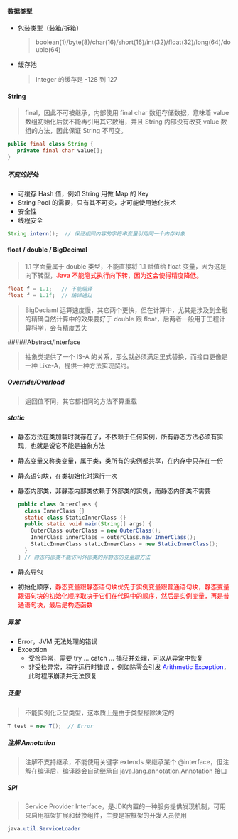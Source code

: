 #### 数据类型

- 包装类型（装箱/拆箱）

  > boolean(1)/byte(8)/char(16)/short(16)/int(32)/float(32)/long(64)/double(64)

- 缓存池

  > Integer 的缓存是 -128 到 127

#### String

> final，因此不可被继承，内部使用 final char 数组存储数据，意味着 value 数组初始化后就不能再引用其它数组，并且 String 内部没有改变 value 数组的方法，因此保证 String 不可变。

``` java
public final class String {
   private final char value[];
}
```

##### 不变的好处

- 可缓存 Hash 值，例如 String 用做 Map 的 Key
- String Pool 的需要，只有其不可变，才可能使用池化技术 
- 安全性
- 线程安全

``` java
String.intern();  // 保证相同内容的字符串变量引用同一个内存对象
```

#### float / double / BigDecimal

> 1.1 字面量属于 double 类型，不能直接将 1.1 赋值给 float 变量，因为这是向下转型，<font color=red>Java 不能隐式执行向下转，因为这会使得精度降低。</font>

``` java
float f = 1.1;   // 不能编译
float f = 1.1f;  // 编译通过
```

> BigDeciaml 运算速度慢，其它两个更快，但在计算中，尤其是涉及到金融的精确自然计算中的效果要好于 double 跟 float，后两者一般用于工程计算科学，会有精度丢失

#####Abstract/Interface 

> 抽象类提供了一个 IS-A 的关系，那么就必须满足里式替换，而接口更像是一种 Like-A，提供一种方法实现契约。

##### Override/Overload

> 返回值不同，其它都相同的方法不算重载

##### static

- 静态方法在类加载时就存在了，不依赖于任何实例，所有静态方法必须有实现，也就是说它不能是抽象方法

- 静态变量又称类变量，属于类，类所有的实例都共享，在内存中只存在一份

- 静态语句块，在类初始化时运行一次

- 静态内部类，非静态内部类依赖于外部类的实例，而静态内部类不需要

  ``` java
  public class OuterClass {
    class InnerClass {}
    static class StaticInnerClass {}
    public static void main(String[] args) {
      OuterClass outerClass = new OuterClass();
      InnerClass innerClass = outerClass.new InnerClass();
      StaticInnerClass staticInnerClass = new StaticInnerClass();
    }
  } // 静态内部类不能访问外部类的非静态的变量跟方法
  ```

- 静态导包
- 初始化顺序，<font color=red>静态变量跟静态语句块优先于实例变量跟普通语句块，静态变量跟语句块的初始化顺序取决于它们在代码中的顺序，然后是实例变量，再是普通语句块，最后是构造函数</font>

##### 异常

- Error，JVM 无法处理的错误 
- Exception
  - 受检异常，需要 try ... catch ... 捕获并处理，可以从异常中恢复
  - 非受检异常，程序运行时错误 ，例如除零会引发 <font color=blue>Arithmetic Exception</font>，此时程序崩溃并无法恢复 

##### 泛型

> 不能实例化泛型类型，这本质上是由于类型擦除决定的

``` java
T test = new T();  // Error
```

##### 注解 Annotation 

> 注解不支持继承，不能使用关键字 extends 来继承某个 @interface，但注解在编译后，编译器会自动继承自 java.lang.annotation.Annotation 接口

##### SPI 

> Service Provider Interface，是JDK内置的一种服务提供发现机制，可用来启用框架扩展和替换组件，主要是被框架的开发人员使用 

``` java
java.util.ServiceLoader 
```





